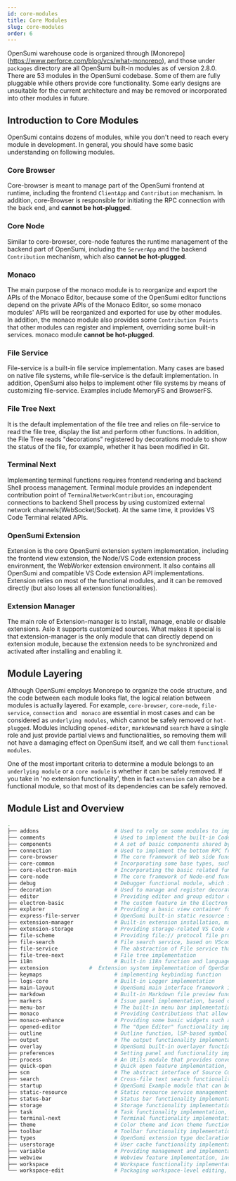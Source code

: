 ```yaml
---
id: core-modules
title: Core Modules
slug: core-modules
order: 6
---
```


OpenSumi warehouse code is organized through [Monorepo] (https://www.perforce.com/blog/vcs/what-monorepo), and those under `packages` directory are all OpenSumi built-in modules as of version 2.8.0. There are 53 modules in the OpenSumi codebase. Some of them are fully pluggable while others provide core functionality. Some early designs are unsuitable for the current architecture and may be removed or incorporated into other modules in future.  

## Introduction to Core Modules

OpenSumi contains dozens of modules, while you don't need to reach every module in development. In general, you should have some basic understanding on following modules.

### Core Browser

Core-browser is meant to manage part of the OpenSumi frontend at runtime, including the frontend `ClientApp` and `Contribution` mechanism. In addition, core-Browser is responsible for initiating the RPC connection with the back end, and **cannot be hot-plugged**.  

### Core Node

Similar to core-browser, core-node features the runtime management of the backend part of OpenSumi, including the `ServerApp` and the backend `Contribution` mechanism, which also **cannot be hot-plugged**.

### Monaco

The main purpose of the monaco module is to reorganize and export the APIs of the Monaco Editor, because some of the OpenSumi editor functions depend on the private APIs of the Monaco Editor, so some monaco modules' APIs will be reorganized and exported for use by other modules. In addition, the monaco module also provides some `Contribution Points` that other modules can register and implement, overriding some built-in services. monaco module **cannot be hot-plugged**.

### File Service

File-service is a built-in file service implementation. Many cases are based on native file systems, while file-service is the default implementation. In addition, OpenSumi also helps to implement other file systems by means of customizing file-service. Examples include MemoryFS and BrowserFS. 

### File Tree Next

It is the default implementation of the file tree and relies on file-service to read the file tree, display the list and perform other functions. In addition, the File Tree reads "decorations" registered by decorations module to show the status of the file, for example, whether it has been modified in Git.  

### Terminal Next

Implementing terminal functions requires frontend rendering and backend Shell process management. Terminal module provides an independent contribution point of `TerminalNetworkContribution`, encouraging connections to backend Shell process by using customized external network channels(WebSocket/Socket). At the same time, it provides VS Code Terminal related APIs.

### OpenSumi Extension

Extension is the core OpenSumi extension system implementation, including the frontend view extension, the Node/VS Code extension process environment, the WebWorker extension environment. It also contains all OpenSumi and compatible VS Code extension API implementations. Extension relies on most of the functional modules, and it can be removed directly (but also loses all extension functionalities).

### Extension Manager

The main role of Extension-manager is to install, manage, enable or disable extensions. Aslo it supports customized sources. What makes it special is that extension-manager is the only module that can directly depend on extension module, because the extension needs to be synchronized and activated after installing and enabling it.

## Module Layering

Although OpenSumi employs Monorepo to organize the code structure, and the code between each module looks flat, the logical relation between modules is actually layered. For example, `core-browser`, `core-node`, `file-service`, `connection` and ` monaco` are essential in most cases and can be considered as `underlying modules`, which cannot be safely removed or `hot-plugged`. Modules including `opened-editor`, `markdown`and `search` have a single role and just provide partial views and functionalities, so removing them will not have a damaging effect on OpenSumi itself, and we call them `functional modules`.

One of the most important criteria to determine a module belongs to an `underlying module` or a `core module` is whether it can be safely removed. If you take in 'no extension functionality', then in fact `extension` can also be a functional module, so that most of its dependencies can be safely removed.

## Module List and Overview

```bash
.
├── addons                        # Used to rely on some modules to implement some functions that may have side effects, such as monitoring file-tree drag-and-drop issues and calling file-service APIs to write files  
├── comments                      # Used to implement the built-in Code Review comments, offering standard VS Code Comments API  
├── components                    # A set of basic components shared by various OpenSumi modules  
├── connection                    # Used to implement the bottom RPC framework at the Web and Electron ends and the corresponding connection management  
├── core-browser                  # The core framework of Web side functions, including the whole OpenSumi ClientApp and life cycle implementation  
├── core-common                   # Incorporating some base types, such as built-in Contributions that may be relied upon by many modules 
├── core-electron-main            # Incorporating the basic related functions of Electron-end main process
├── core-node                     # The core framework of Node-end functions, including OpenSumi ServerApp and life cycle implementation
├── debug                         # Debugger functional module, which implements the standard Debug Adapter Protocol interface and provides the corresponding VS Code API implementation
├── decoration                    # Used to manage and register decorations except the editor, such as decorations of the Git state in the file tree view
├── editor                        # Providing editor and group editor operations and relevant management functionalities for Upper-level packaging module of Monaco Editor
├── electron-basic                # The custom feature in the Electron base，including the basic implementation of the Welcome interface 
├── explorer                      # Providing a basic view container for FileTree, to be dicarded. 
├── express-file-server           # OpenSumi built-in static resource server，mainly providing functions including extension resource reading  
├── extension-manager             # Built-in extension installation, management and other functions  
├── extension-storage             # Providing storage-related VS Code APIs to manage extension-related storage 
├── file-scheme                   # Providing file:// protocol file processing operations, such as, what kind of view is used to display the file in the front end and how to save the file in the back end  
├── file-search                   # File search service, based on VScode-ripgrep implementation of file search (non-content)  
├── file-service                  # The abstraction of File service that can customize file processing services during integration, with built-in file services based on native FS  
├── file-tree-next                # File tree implementation
├── i18n                          # Built-in i18n function and language packs
├── extension             #  Extension system implementation of OpenSumi, including extension runtime and extension API implementation 
├── keymaps                       # implementing keybinding function
├── logs-core                     # Built-in Logger implementation
├── main-layout                   # OpenSumi main interface framework implementation which can be highly free-customized based on Layout  
├── markdown                      # Built-in Markdown file preview function
├── markers                       # Issue panel implementation, based on the diagnostic information powered by the LSP and applied to the editor, offering a standard VS Code Diagnostic API implementation
├── menu-bar                      # The built-in menu bar implementation, using the DOM based menu on the Web side and the native menu on the Electron side  
├── monaco                        # Providing Contributions that allow other modules (Editor) to register or override some of the built-in services, for Monaco Editor references and packaging  
├── monaco-enhance                # Providing some basic widgets such as ZoneWidget and OverlayWidget, based on Monaco's top layer packaging
├── opened-editor                 # The "Open Editor" functionality implementation
├── outline                       # Outline function, lSP-based symbol interface, providing Treeview-based symbol jump and other functions
├── output                        # The output functionality implementation, providing standard VS Code Output APIs
├── overlay                       # OpenSumi built-in overlayer functionality implementation, such as message, notification and modal
├── preferences                   # Setting panel and functionality implementations
├── process                       # An Utils module that provides convenient subprocess management functions
├── quick-open                    # Quick open feature implementation, featuring a separate implementation and similar to the Monaco Editor's built-in feature  
├── scm                           # The abstract interface of Source Control functionality, offering a standard VS Code SCM API, such as Git extensions that are implemented based on the SCM interface  
├── search                        # Cross-file text search functionality
├── startup                       # OpenSumi Example module that can be used to start OpenSumi based on the Startup module in development state 
├── static-resource               # Static resource service management module
├── status-bar                    # Status bar functionality implementation, offering standard VS Code StatusBar APIs
├── storage                       # Storage functionality implementation, mainly maintaining reading and writing of various cache in OpenSumi  
├── task                          # Task functionality implementation, offering standard VS Code Task APIs
├── terminal-next                 # Terminal functionality implementation，offering standard VS Code Terminal APIs
├── theme                         # Color theme and icon theme functionality implementation, compatible with VS Code icons, color themes, providing standard VS Code Theme related ContributionPoint
├── toolbar                       # Toolbar functionality implementation, providing the OpenSumi-extended Toolbar-related APIs 
├── types                         # OpenSumi extension type declaration module, containing all VS Code API type declarations compatible with OpenSumi 
├── userstorage                   # User cache functionality implementation
├── variable                      # Providing management and implementaion of various "magic variables" at runtime. For example, in the Task configuration file tasks.json, you can use ${WorkspaceFolder} to get the current working directory  
├── webview                       # Webview feature implementation, including various Webview components and capabilities, offering standard VS Code Webview APIs
├── workspace                     # Workspace functionality implementation, used to manage the current OpenSumi open workspace, and supporting multi-workspace functions
└── workspace-edit                # Packaging workspace-level editing, for example, to revoke a renaming needs to call WorkspaceEdit relative functions at the same time, so as to perform a file-level revocation.
```
